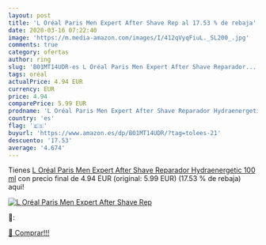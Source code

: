 ```yaml
---
layout: post
title: 'L Oréal Paris Men Expert After Shave Rep al 17.53 % de rebaja'
date: 2020-03-16 07:22:40
image: 'https://m.media-amazon.com/images/I/412qVyqFiuL._SL200_.jpg'
comments: true
category: ofertas
author: ring
slug: 'B01MT14UDR-es L Oréal Paris Men Expert After Shave Reparador...'
tags: oréal
actualPrice: 4.94 EUR
currency: EUR
price: 4.94
comparePrice: 5.99 EUR
prodname: 'L Oréal Paris Men Expert After Shave Reparador Hydraenergetic  100 ml'
country: 'es'
flag: '🇪🇸'
buyurl: 'https://www.amazon.es/dp/B01MT14UDR/?tag=tolees-21'
descuento: '17.53'
average: '4.674'
---
```


Tienes [L Oréal Paris Men Expert After Shave Reparador Hydraenergetic  100 ml](https://www.amazon.es/dp/B01MT14UDR/?tag=tolees-21) con precio final de  4.94 EUR (original: 5.99 EUR) (17.53 %  de rebaja) aqui!

[![L Oréal Paris Men Expert After Shave Rep](https://m.media-amazon.com/images/I/412qVyqFiuL._SL200_.jpg)](https://www.amazon.es/dp/B01MT14UDR/?tag=tolees-21)

🔎:


[🛒 Comprar!!!](https://www.amazon.es/dp/B01MT14UDR/?tag=tolees-21)
